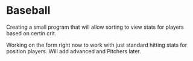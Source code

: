 # Baseball

Creating a small program that will allow sorting to view stats for players based on certin crit.  

Working on the form right now to work with just standard hitting stats for position players.  Will add advanced and Pitchers later.
